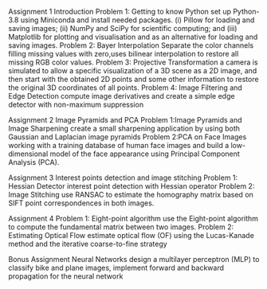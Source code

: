 Assignment 1 Introduction
Problem 1: Getting to know Python
  set up Python-3.8 using Miniconda and install needed packages. (i) Pillow for loading and saving images; (ii) NumPy and SciPy for scientific computing; and (iii) Matplotlib for plotting and visualisation and as an alternative for loading and saving images.
Problem 2: Bayer Interpolation 
  Separate the color channels filling missing values with zero,uses bilinear interpolation to restore all missing RGB color values.
Problem 3: Projective Transformation
  a camera is simulated to allow a specific visualization of a 3D scene as a 2D image, and then start with the obtained 2D points and some other information to restore the original 3D coordinates of
all points.
Problem 4: Image Filtering and Edge Detection
  compute image derivatives and create a simple edge detector with non-maximum suppression

Assignment 2 Image Pyramids and PCA
Problem 1:Image Pyramids and Image Sharpening
  create a small sharpening application by using both Gaussian and Laplacian image pyramids
Problem 2:PCA on Face Images
  working with a training database of human face images and build a low-dimensional model of the face appearance using Principal Component Analysis (PCA).

Assignment 3 Interest points detection and image stitching
Problem 1: Hessian Detector
  interest point detection with Hessian operator
Problem 2: Image Stitching
  use RANSAC to estimate the homography matrix based on SIFT point correspondences in both images.

Assignment 4
Problem 1: Eight-point algorithm
  use the Eight-point algorithm to compute the fundamental matrix between two images.
Problem 2: Estimating Optical Flow
  estimate optical flow (OF) using the Lucas-Kanade method and  the iterative coarse-to-fine strategy

Bonus Assignment  Neural Networks
  design a multilayer perceptron (MLP) to classify bike and plane images, implement forward and backward propagation for the neural network
